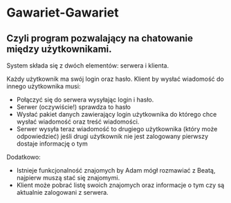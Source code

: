 # Gawariet-Gawariet

## Czyli program pozwalający na chatowanie między użytkownikami.

System składa się z dwóch elementów: serwera i klienta.

Każdy użytkownik ma swój login oraz hasło. Klient by wysłać wiadomość do innego użytkownika musi:

- Połączyć się do serwera wysyłając login i hasło.
- Serwer (oczywiście!) sprawdza to hasło
- Wysłać pakiet danych zawierający login użytkownika do którego chce wysłać wiadomość oraz treść wiadomości.
- Serwer wysyła teraz wiadomość to drugiego użytkownika (który może odpowiedzieć) jeśli drugi użytkownik nie jest zalogowany pierwszy dostaje informację o tym

Dodatkowo:

- Istnieje funkcjonalność znajomych by Adam mógł rozmawiać z Beatą, najpierw muszą stać się znajomymi.
- Klient może pobrać listę swoich znajomych oraz informacje o tym czy są aktualnie zalogowani z serwera.

